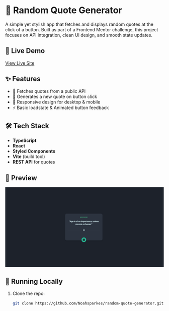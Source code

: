 # 🎲 Random Quote Generator  

A simple yet stylish app that fetches and displays random quotes at the click of a button. Built as part of a Frontend Mentor challenge, this project focuses on API integration, clean UI design, and smooth state updates.  

## 🚀 Live Demo  
[View Live Site](https://random-quote-generator-tau-sepia.vercel.app/)  

## ✨ Features  
- 🎯 Fetches quotes from a public API  
- 🔄 Generates a new quote on button click  
- 🎨 Responsive design for desktop & mobile  
- ⚡ Basic loadstate & Animated button feedback  

## 🛠️ Tech Stack  
- **TypeScript**  
- **React**  
- **Styled Components**  
- **Vite** (build tool)  
- **REST API** for quotes  

## 📸 Preview  
![Random Quote Generator Screenshot](./images/Screenshot%202025-08-09%20at%2019.44.41.png)  

## 🔧 Running Locally  
1. Clone the repo:  
   ```bash
   git clone https://github.com/Noahsparkes/random-quote-generator.git

